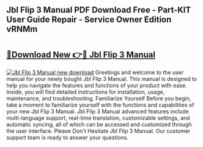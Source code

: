 ## Jbl Flip 3 Manual PDF Download Free - Part-KlT User Guide Repair - Service Owner Edition vRNMm

# <h2><a href="http://bc45340.oget.top/?id=Jbl+Flip+3+Manual">🔗Download New 👉🔴 Jbl Flip 3 Manual</a></h2>

[![Jbl Flip 3 Manual new download](https://i.imgur.com/5g1atiW.png)](http://bc45340.oget.top/?id=Jbl+Flip+3+Manual)
Greetings and welcome to the user manual for your newly bought Jbl Flip 3 Manual. This manual is designed to help you navigate the features and functions of your product with ease. Inside, you will find detailed instructions for installation, usage, maintenance, and troubleshooting. Familiarize Yourself Before you begin, take a moment to familiarize yourself with the functions and capabilities of your new Jbl Flip 3 Manual. Jbl Flip 3 Manual advanced features include multi-language support, real-time translation, customizable settings, and automatic syncing, all of which can be accessed and customized through the user interface. Please Don't Hesitate Jbl Flip 3 Manual. Our customer support team is ready to answer your questions.
